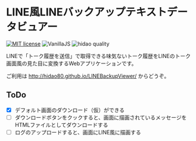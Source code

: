 # LINE風LINEバックアップテキストデータビュアー

[![MIT license](https://img.shields.io/badge/license-MIT-blue.svg?style=flat)](LICENSE.md)
![VanillaJS](https://img.shields.io/badge/VannilaJS-brightgreen.svg)
![hidao quality](https://img.shields.io/badge/hidao-quality-orange.svg)

LINEで「トーク履歴を送信」で取得できる味気ないトーク履歴をLINEのトーク画面風の見た目に変換するWebアプリケーションです。

ご利用は http://hidao80.github.io/LINEBackupViewer/ からどうぞ。

## ToDo

- [x] デフォルト画面のダウンロード（仮）ができる
- [ ] ダウンロードボタンをクックすると、画面に描画されているメッセージをHTMLファイルとしてダウンロードする
- [ ] ログのアップロードすると、画面にLINE風に描画する
